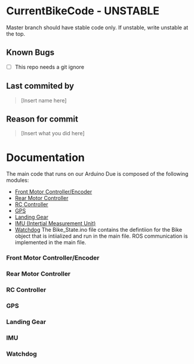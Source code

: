 # CurrentBikeCode - UNSTABLE
 Master branch should have stable code only. If unstable, write unstable at the top.

 ## Known Bugs
  - [ ] This repo needs a git ignore
 
 ## Last commited by
 >[Insert name here]
 
 ## Reason for commit
>[Insert what you did here]


# Documentation
The main code that runs on our Arduino Due is composed of the following modules:
* [Front Motor Controller/Encoder](https://github.com/CornellAutonomousBikeTeam/CurrentBikeCode/blob/master/README.md#frontmotorcontroller/encoder)
* [Rear Motor Controller](https://github.com/CornellAutonomousBikeTeam/CurrentBikeCode/blob/master/README.md#rearmotorcontroller)
* [RC Controller](https://github.com/CornellAutonomousBikeTeam/CurrentBikeCode/blob/master/README.md#rccontroller)
* [GPS](https://github.com/CornellAutonomousBikeTeam/CurrentBikeCode/blob/master/README.md#gps)
* [Landing Gear](https://github.com/CornellAutonomousBikeTeam/CurrentBikeCode/blob/master/README.md#landinggear)
* [IMU (Intertial Measurement Unit)](https://github.com/CornellAutonomousBikeTeam/CurrentBikeCode/blob/master/README.md#imu)
* [Watchdog](https://github.com/CornellAutonomousBikeTeam/blob/CurrentBikeCode/master/README.md#watchdog)
The Bike_State.ino file contains the defintiion for the Bike object that is intiialized and run in the main file. ROS communication is implemented in the main file.

### Front Motor Controller/Encoder
### Rear Motor Controller
### RC Controller
### GPS
### Landing Gear
### IMU
### Watchdog

